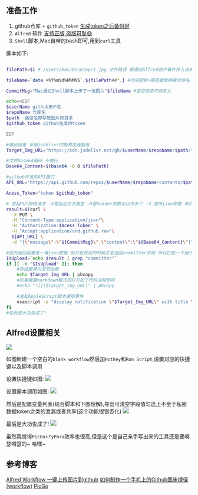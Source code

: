 ## 准备工作
1. github仓库 + `github_token` [生成token之后备份好](https://github.com/settings/tokens)
2. `Alfred` 软件 [支持正版,盗版可耻😄](https://www.alfredapp.com)
3. `Shell`脚本,Mac自带的bash即可,用到`curl`工具

脚本如下:

```bash

filePath=$1 # /Users/mac/Desktop/1.jpg 文件路径 是通过Alfred选中事件传入进来的

fileName=`date +%Y%m%d%H%M%S`.${filePath##*.} #时间到秒+路径截取拼接文件名 防止重复

CommitMsg="Mac通过Shell脚本上传了一张图片"$fileName #提交信息可自定义

echo<<EOF
$userName github用户名
$repoName 仓库名
$path  路径名即存放图片的目录
$github_token github生成的token

EOF

#输出结果 采用jsdelivr的免费加速服务
Target_Img_URL="https://cdn.jsdelivr.net/gh/$userName/$repoName/$path/"$fileName

#文件base64编码 不换行
Base64_Content=$(base64 -b 0 $filePath)  

#github开发的API接口
API_URL="https://api.github.com/repos/$userName/$repoName/contents/$path/"${fileName}

Acess_Token="token $github_token"

# 发起PUT网络请求 -X是指定方法类型 -H是header参数可以传多个 -d 是传json参数 单引号shell不能入参所以只能转义
result=$(curl \
  -X PUT \
  -H "Content-Type:application/json"\
  -H "Authorization:$Acess_Token" \
  -H "Accept:application/vnd.github.raw"\
  ${API_URL} \
  -d "{\"message\":\"${CommitMsg}\",\"content\":\"${Base64_Content}\"}")

#因为返回结果是一堆json数据 但只有成功的时候才会返回committer字段 所以匹配一下用于判断
IsUpload=`echo $result | grep "committer"`
if [[ -n "$IsUpload" ]]; then
	#将结果拷贝至剪贴板 
	echo $Target_Img_URL | pbcopy
	#如果需要markdown模式则打开如下代码注释即可
	#echo "![]($Target_Img_URL)" | pbcopy

	#发起AppleScript脚本通知事件 
	osascript -e "display notification \"$Target_Img_URL\" with title \"通知\" subtitle \"上传成功,地址已拷贝至剪贴板\""
fi
#如此就大功告成了! 

```

## Alfred设置相关
![](https://cdn.jsdelivr.net/gh/WangGuibin/MyFilesRepo/images/20210124213912.png)

如图新建一个空白的`blank workflow`然后加`Hotkey`和`Run Script`,设置对应的快捷键以及脚本调用

设置快捷键如图:
![](https://cdn.jsdelivr.net/gh/WangGuibin/MyFilesRepo/images/20210124214231.png)

设置脚本调用如图:
![](https://cdn.jsdelivr.net/gh/WangGuibin/MyFilesRepo/images/20210124214257.png)

然后是配置变量列表(结合脚本和下图理解),导出可清空字段值勾选上不至于私密数据token之类的泄漏或者共享(这个功能很银杏化)
![](https://cdn.jsdelivr.net/gh/WangGuibin/MyFilesRepo/images/20210124214503.png)

最后是大功告成了!
![](https://cdn.jsdelivr.net/gh/WangGuibin/MyFilesRepo/images/20210124214725.png)

虽然我觉得`PicGo`+`TyPora`效率也很高,但是这个是自己亲手写出来的工具还是要嘚瑟嘚瑟的~ 哈嘿~ 

## 参考博客
[Alfred Workflow 一键上传图片到github](https://www.cnblogs.com/osinger/p/12025315.html)
[如何制作一个手机上的Github图床捷径(workflow)](https://www.cnblogs.com/wgb1234/p/13660900.html)
[PicGo](https://github.com/Molunerfinn/PicGo)
